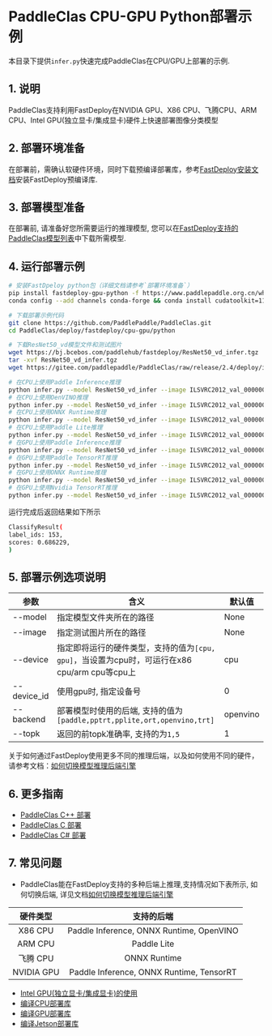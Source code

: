 # PaddleClas CPU-GPU Python部署示例
本目录下提供`infer.py`快速完成PaddleClas在CPU/GPU上部署的示例.

## 1. 说明  
PaddleClas支持利用FastDeploy在NVIDIA GPU、X86 CPU、飞腾CPU、ARM CPU、Intel GPU(独立显卡/集成显卡)硬件上快速部署图像分类模型

## 2. 部署环境准备  
在部署前，需确认软硬件环境，同时下载预编译部署库，参考[FastDeploy安装文档](https://github.com/PaddlePaddle/FastDeploy/blob/develop/docs/cn/build_and_install#FastDeploy预编译库安装)安装FastDeploy预编译库.

## 3. 部署模型准备
在部署前, 请准备好您所需要运行的推理模型, 您可以在[FastDeploy支持的PaddleClas模型列表](../README.md)中下载所需模型.

## 4. 运行部署示例
```bash
# 安装FastDpeloy python包（详细文档请参考`部署环境准备`）
pip install fastdeploy-gpu-python -f https://www.paddlepaddle.org.cn/whl/fastdeploy.html
conda config --add channels conda-forge && conda install cudatoolkit=11.2 cudnn=8.2

# 下载部署示例代码
git clone https://github.com/PaddlePaddle/PaddleClas.git
cd PaddleClas/deploy/fastdeploy/cpu-gpu/python

# 下载ResNet50_vd模型文件和测试图片
wget https://bj.bcebos.com/paddlehub/fastdeploy/ResNet50_vd_infer.tgz
tar -xvf ResNet50_vd_infer.tgz
wget https://gitee.com/paddlepaddle/PaddleClas/raw/release/2.4/deploy/images/ImageNet/ILSVRC2012_val_00000010.jpeg

# 在CPU上使用Paddle Inference推理
python infer.py --model ResNet50_vd_infer --image ILSVRC2012_val_00000010.jpeg --device cpu --backend paddle --topk 1
# 在CPU上使用OenVINO推理
python infer.py --model ResNet50_vd_infer --image ILSVRC2012_val_00000010.jpeg --device cpu --backend openvino --topk 1
# 在CPU上使用ONNX Runtime推理
python infer.py --model ResNet50_vd_infer --image ILSVRC2012_val_00000010.jpeg --device cpu --backend ort --topk 1
# 在CPU上使用Paddle Lite推理
python infer.py --model ResNet50_vd_infer --image ILSVRC2012_val_00000010.jpeg --device cpu --backend pplite --topk 1
# 在GPU上使用Paddle Inference推理
python infer.py --model ResNet50_vd_infer --image ILSVRC2012_val_00000010.jpeg --device gpu --backend paddle --topk 1
# 在GPU上使用Paddle TensorRT推理
python infer.py --model ResNet50_vd_infer --image ILSVRC2012_val_00000010.jpeg --device gpu --backend pptrt --topk 1
# 在GPU上使用ONNX Runtime推理
python infer.py --model ResNet50_vd_infer --image ILSVRC2012_val_00000010.jpeg --device gpu --backend ort --topk 1
# 在GPU上使用Nvidia TensorRT推理
python infer.py --model ResNet50_vd_infer --image ILSVRC2012_val_00000010.jpeg --device gpu --backend trt --topk 1
```

运行完成后返回结果如下所示
```bash
ClassifyResult(
label_ids: 153,
scores: 0.686229,
)
```

## 5. 部署示例选项说明  

|参数|含义|默认值
|---|---|---|  
|--model|指定模型文件夹所在的路径|None|
|--image|指定测试图片所在的路径|None|  
|--device|指定即将运行的硬件类型，支持的值为`[cpu, gpu]`，当设置为cpu时，可运行在x86 cpu/arm cpu等cpu上|cpu|
|--device_id|使用gpu时, 指定设备号|0|
|--backend|部署模型时使用的后端, 支持的值为`[paddle,pptrt,pplite,ort,openvino,trt]` |openvino|
|--topk|返回的前topk准确率, 支持的为`1,5` |1|

关于如何通过FastDeploy使用更多不同的推理后端，以及如何使用不同的硬件，请参考文档：[如何切换模型推理后端引擎](https://github.com/PaddlePaddle/FastDeploy/blob/develop/docs/cn/faq/how_to_change_backend.md)

## 6. 更多指南
- [PaddleClas C++ 部署](../cpp)
- [PaddleClas C 部署](../c)
- [PaddleClas C# 部署](../csharp)

## 7. 常见问题
- PaddleClas能在FastDeploy支持的多种后端上推理,支持情况如下表所示, 如何切换后端, 详见文档[如何切换模型推理后端引擎](https://github.com/PaddlePaddle/FastDeploy/blob/develop/docs/cn/faq/how_to_change_backend.md)

|硬件类型|支持的后端|
|:---:|:---:|
|X86 CPU| Paddle Inference, ONNX Runtime, OpenVINO |
|ARM CPU| Paddle Lite |
|飞腾 CPU| ONNX Runtime |
|NVIDIA GPU| Paddle Inference, ONNX Runtime, TensorRT |

- [Intel GPU(独立显卡/集成显卡)的使用](https://github.com/PaddlePaddle/FastDeploy/blob/develop/tutorials/intel_gpu/README.md)
- [编译CPU部署库](https://github.com/PaddlePaddle/FastDeploy/blob/develop/docs/cn/build_and_install/cpu.md)
- [编译GPU部署库](https://github.com/PaddlePaddle/FastDeploy/blob/develop/docs/cn/build_and_install/gpu.md)
- [编译Jetson部署库](https://github.com/PaddlePaddle/FastDeploy/blob/develop/docs/cn/build_and_install/jetson.md)
